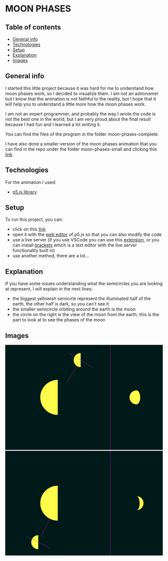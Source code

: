 # MOON PHASES

## Table of contents
* [General info](#general-info)
* [Technologies](#technologies)
* [Setup](#setup)
* [Explanation](#explanation)
* [Images](#images)


## General info
I started this little project because it was hard for me to understand how moon phases work, so I decided to visualize them. I am not an astronomer but I know that the animation is not faithful to the reality, but I hope that it will help you to understand a little more how the moon phases work. 

I am not an expert programmer, and probably the way I wrote the code is not the best one in the world, but I am very proud about the final result because I had fun and I learned a lot writing it.

You can find the files of the program in the folder moon-phases-complete.

I have also done a smaller version of the moon phases animation that you can find in the repo under the folder moon-phases-small and clicking this <a href="https://editor.p5js.org/Pole/full/A3DLjxk7g">link</a>.

## Technologies
For the animation I used:
* <a href="https://p5js.org/">p5.js library</a>

## Setup
To run this project, you can: 
* click on this <a href="https://editor.p5js.org/Pole/full/AotekHRKA">link</a> 
* open it with the <a href="https://editor.p5js.org/Pole/sketches/AotekHRKA">web editor</a> of p5.js so that you can also modify the code
* use a live server (if you use VSCode you can use this <a href="https://marketplace.visualstudio.com/items?itemName=ritwickdey.LiveServer">extension</a>, or you can install <a href="http://brackets.io/">brackets</a> which is a text editor with the live server functionality built in)
* use another method, there are a lot...

## Explanation
If you have some issues understanding what the semicircles you are looking at represent, I will explain in the next lines:
* the biggest yellowish semicirle represent the illuminated half of the earth, the other half is dark, so you can't see it
* the smaller semicircle orbiting around the earth is the moon
* the circle on the right is the view of the moon from the earth, this is the part to look at to see the phases of the moon

## Images 
![image](/images/moon-phases-1.jpg)
![image](/images/moon-phases-2.jpg)


